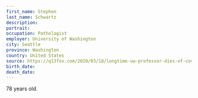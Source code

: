 ```yaml
---
first_name: Stephen
last_name: Schwartz
description: 
portrait: 
occupation: Pathologist
employer: University of Washington
city: Seattle
province: Washington
country: United States
source: https://q13fox.com/2020/03/18/longtime-uw-professor-dies-of-covid-19/
birth_date: 
death_date: 
---
```


78 years old.